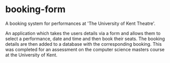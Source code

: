 # booking-form
 A booking system for performances at 'The University of Kent Theatre'.
 
An application which takes the users details via a form and allows them to select a performance, date and time and then book their seats. The booking details are then added to a database with the corresponding booking. This was completed for an assessment on the computer science masters course at the University of Kent.
